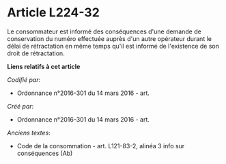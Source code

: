 # Article L224-32

Le consommateur est informé des conséquences d'une demande de conservation du numéro effectuée auprès d'un autre opérateur
durant le délai de rétractation en même temps qu'il est informé de l'existence de son droit de rétractation.

**Liens relatifs à cet article**

_Codifié par_:

  - Ordonnance n°2016-301 du 14 mars 2016 - art.

_Créé par_:

  - Ordonnance n°2016-301 du 14 mars 2016 - art.

_Anciens textes_:

  - Code de la consommation - art. L121-83-2, alinéa 3 info sur conséquences (Ab)
